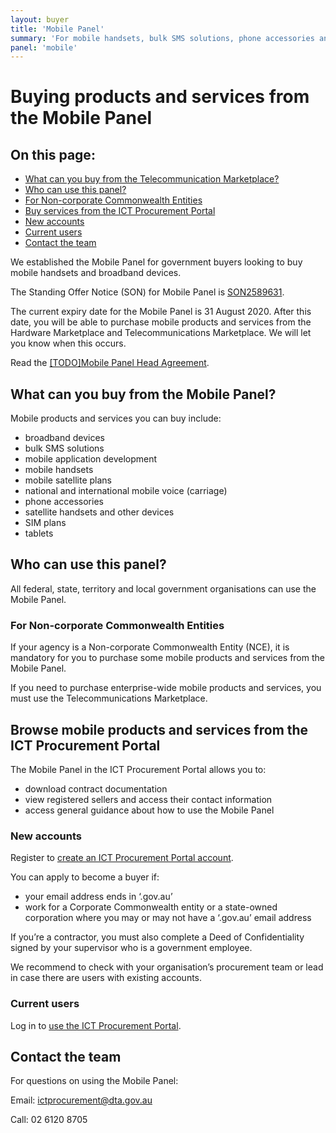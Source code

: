 ```yaml
---
layout: buyer
title: 'Mobile Panel'
summary: 'For mobile handsets, bulk SMS solutions, phone accessories and SIM plans'
panel: 'mobile'
---
```


# Buying products and services from the Mobile Panel

<nav class="au-inpage-nav-links" aria-label="in page navigation">
  <h2 class="au-inpage-nav-links__heading">On this page:</h2>
  <ul class="au-link-list">
    <li><a href="#what-can-you-buy">What can you buy from the Telecommunication Marketplace?</a></li>
    <li><a href="#who-can-use-this-panel">Who can use this panel?</a></li>
    <li><a href="#non-corporate-commonwealth-entities">For Non-corporate Commonwealth Entities</a></li>
    <li><a href="#buy-services-from-the-ict-procurement-portal">Buy services from the ICT Procurement Portal</a></li>
    <li><a href="#new-accounts">New accounts</a></li>
    <li><a href="#current-users">Current users</a></li>
    <li><a href="#contact-the-team">Contact the team</a></li>
  </ul>
</nav>

We established the Mobile Panel for government buyers looking to buy mobile handsets and broadband devices.

The Standing Offer Notice (SON) for Mobile Panel is <a href="https://www.tenders.gov.au/Son/Show/ae876f92-bb7a-6ba8-d65a-f4024fabaf23" target="_blank" rel="external noreferrer">SON2589631</a>.

The current expiry date for the Mobile Panel is 31 August 2020. After this date, you will be able to purchase mobile products and services from the Hardware Marketplace and Telecommunications Marketplace. We will let you know when this occurs.

Read the <a href="#" target="_blank" rel="external noreferrer">[TODO]Mobile Panel Head Agreement</a>.

## <span name="what-can-you-buy">What can you buy from the Mobile Panel?</span>

Mobile products and services you can buy include:

- broadband devices
- bulk SMS solutions
- mobile application development
- mobile handsets
- mobile satellite plans
- national and international mobile voice (carriage)
- phone accessories
- satellite handsets and other devices
- SIM plans
- tablets

## <span name="who-can-use-this-panel">Who can use this panel?</span>

All federal, state, territory and local government organisations can use the Mobile Panel.

### <span name="non-corporate-commonwealth-entities">For Non-corporate Commonwealth Entities</span>

If your agency is a Non-corporate Commonwealth Entity (NCE), it is mandatory for you to purchase some mobile products and services from the Mobile Panel.

If you need to purchase enterprise-wide mobile products and services, you must use the Telecommunications Marketplace.

## <span name="buy-services-from-the-ict-procurement-portal">Browse mobile products and services from the ICT Procurement Portal</span>

The Mobile Panel in the ICT Procurement Portal allows you to:

- download contract documentation
- view registered sellers and access their contact information
- access general guidance about how to use the Mobile Panel

### <span name="new-accounts">New accounts</span>

Register to <a href="https://ictprocurement.service-now.com/register/self_register?type=sp" target="_blank" rel="external noreferrer">create an ICT Procurement Portal account</a>.

You can apply to become a buyer if:

- your email address ends in ‘.gov.au’
- work for a Corporate Commonwealth entity or a state-owned corporation where you may or may not have a ‘.gov.au’ email address

If you’re a contractor, you must also complete a Deed of Confidentiality signed by your supervisor who is a government employee.

We recommend to check with your organisation’s procurement team or lead in case there are users with existing accounts.

### <span name="current-users">Current users</span>

Log in to <a href="https://ictprocurement.service-now.com/sp" target="_blank" rel="external noreferrer">use the ICT Procurement Portal</a>.

## <span name="contact-the-team">Contact the team</span>

For questions on using the Mobile Panel:

Email: ictprocurement@dta.gov.au

Call: 02 6120 8705
